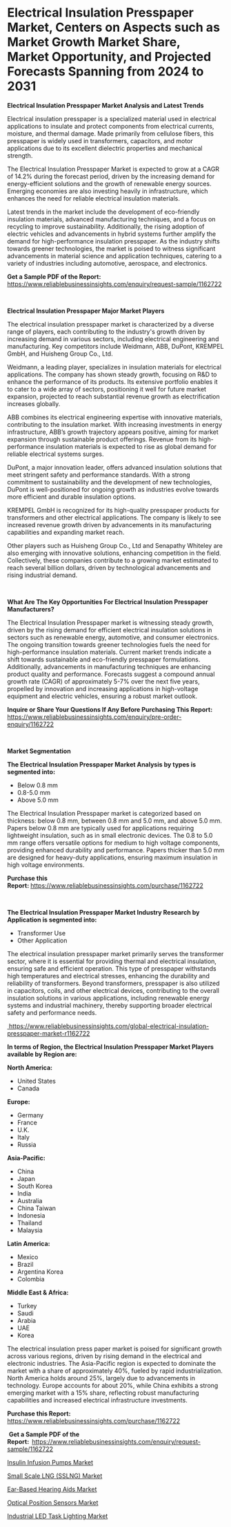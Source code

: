 <p><h1>Electrical Insulation Presspaper Market, Centers on Aspects such as Market Growth Market Share, Market Opportunity, and Projected Forecasts Spanning from 2024 to 2031</h1></p><p><strong>Electrical Insulation Presspaper Market Analysis and Latest Trends</strong></p>
<p><p>Electrical insulation presspaper is a specialized material used in electrical applications to insulate and protect components from electrical currents, moisture, and thermal damage. Made primarily from cellulose fibers, this presspaper is widely used in transformers, capacitors, and motor applications due to its excellent dielectric properties and mechanical strength. </p><p>The Electrical Insulation Presspaper Market is expected to grow at a CAGR of 14.2% during the forecast period, driven by the increasing demand for energy-efficient solutions and the growth of renewable energy sources. Emerging economies are also investing heavily in infrastructure, which enhances the need for reliable electrical insulation materials. </p><p>Latest trends in the market include the development of eco-friendly insulation materials, advanced manufacturing techniques, and a focus on recycling to improve sustainability. Additionally, the rising adoption of electric vehicles and advancements in hybrid systems further amplify the demand for high-performance insulation presspaper. As the industry shifts towards greener technologies, the market is poised to witness significant advancements in material science and application techniques, catering to a variety of industries including automotive, aerospace, and electronics.</p></p>
<p><strong>Get a Sample PDF of the Report:&nbsp;</strong> <a href="https://www.reliablebusinessinsights.com/enquiry/request-sample/1162722?utm_campaign=1119&utm_medium=2&utm_source=Github&utm_content=ia&utm_term=29092024&utm_id=electrical-insulation-presspaper">https://www.reliablebusinessinsights.com/enquiry/request-sample/1162722</a></p>
<p>&nbsp;</p>
<p><strong>Electrical Insulation Presspaper Major Market Players</strong></p>
<p><p>The electrical insulation presspaper market is characterized by a diverse range of players, each contributing to the industry's growth driven by increasing demand in various sectors, including electrical engineering and manufacturing. Key competitors include Weidmann, ABB, DuPont, KREMPEL GmbH, and Huisheng Group Co., Ltd.</p><p>Weidmann, a leading player, specializes in insulation materials for electrical applications. The company has shown steady growth, focusing on R&D to enhance the performance of its products. Its extensive portfolio enables it to cater to a wide array of sectors, positioning it well for future market expansion, projected to reach substantial revenue growth as electrification increases globally.</p><p>ABB combines its electrical engineering expertise with innovative materials, contributing to the insulation market. With increasing investments in energy infrastructure, ABB’s growth trajectory appears positive, aiming for market expansion through sustainable product offerings. Revenue from its high-performance insulation materials is expected to rise as global demand for reliable electrical systems surges.</p><p>DuPont, a major innovation leader, offers advanced insulation solutions that meet stringent safety and performance standards. With a strong commitment to sustainability and the development of new technologies, DuPont is well-positioned for ongoing growth as industries evolve towards more efficient and durable insulation options.</p><p>KREMPEL GmbH is recognized for its high-quality presspaper products for transformers and other electrical applications. The company is likely to see increased revenue growth driven by advancements in its manufacturing capabilities and expanding market reach.</p><p>Other players such as Huisheng Group Co., Ltd and Senapathy Whiteley are also emerging with innovative solutions, enhancing competition in the field. Collectively, these companies contribute to a growing market estimated to reach several billion dollars, driven by technological advancements and rising industrial demand.</p></p>
<p>&nbsp;</p>
<p><strong>What Are The Key Opportunities For Electrical Insulation Presspaper Manufacturers?</strong></p>
<p><p>The Electrical Insulation Presspaper market is witnessing steady growth, driven by the rising demand for efficient electrical insulation solutions in sectors such as renewable energy, automotive, and consumer electronics. The ongoing transition towards greener technologies fuels the need for high-performance insulation materials. Current market trends indicate a shift towards sustainable and eco-friendly presspaper formulations. Additionally, advancements in manufacturing techniques are enhancing product quality and performance. Forecasts suggest a compound annual growth rate (CAGR) of approximately 5-7% over the next five years, propelled by innovation and increasing applications in high-voltage equipment and electric vehicles, ensuring a robust market outlook.</p></p>
<p><strong>Inquire or Share Your Questions If Any Before Purchasing This Report:</strong> <a href="https://www.reliablebusinessinsights.com/enquiry/pre-order-enquiry/1162722?utm_campaign=1119&utm_medium=2&utm_source=Github&utm_content=ia&utm_term=29092024&utm_id=electrical-insulation-presspaper">https://www.reliablebusinessinsights.com/enquiry/pre-order-enquiry/1162722</a></p>
<p>&nbsp;</p>
<p><strong>Market Segmentation</strong></p>
<p><strong>The Electrical Insulation Presspaper Market Analysis by types is segmented into:</strong></p>
<p><ul><li>Below 0.8 mm</li><li>0.8-5.0 mm</li><li>Above 5.0 mm</li></ul></p>
<p><p>The Electrical Insulation Presspaper market is categorized based on thickness: below 0.8 mm, between 0.8 mm and 5.0 mm, and above 5.0 mm. Papers below 0.8 mm are typically used for applications requiring lightweight insulation, such as in small electronic devices. The 0.8 to 5.0 mm range offers versatile options for medium to high voltage components, providing enhanced durability and performance. Papers thicker than 5.0 mm are designed for heavy-duty applications, ensuring maximum insulation in high voltage environments.</p></p>
<p><strong>Purchase this Report:&nbsp;</strong><a href="https://www.reliablebusinessinsights.com/purchase/1162722?utm_campaign=1119&utm_medium=2&utm_source=Github&utm_content=ia&utm_term=29092024&utm_id=electrical-insulation-presspaper">https://www.reliablebusinessinsights.com/purchase/1162722</a></p>
<p>&nbsp;</p>
<p><strong>The Electrical Insulation Presspaper Market Industry Research by Application is segmented into:</strong></p>
<p><ul><li>Transformer Use</li><li>Other Application</li></ul></p>
<p><p>The electrical insulation presspaper market primarily serves the transformer sector, where it is essential for providing thermal and electrical insulation, ensuring safe and efficient operation. This type of presspaper withstands high temperatures and electrical stresses, enhancing the durability and reliability of transformers. Beyond transformers, presspaper is also utilized in capacitors, coils, and other electrical devices, contributing to the overall insulation solutions in various applications, including renewable energy systems and industrial machinery, thereby supporting broader electrical safety and performance needs.</p></p>
<p><a href="https://www.reliablebusinessinsights.com/global-electrical-insulation-presspaper-market-r1162722?utm_campaign=1119&utm_medium=2&utm_source=Github&utm_content=ia&utm_term=29092024&utm_id=electrical-insulation-presspaper">&nbsp;https://www.reliablebusinessinsights.com/global-electrical-insulation-presspaper-market-r1162722</a></p>
<p><strong>In terms of Region, the Electrical Insulation Presspaper Market Players available by Region are:</strong></p>
<p>
    <p> <strong> North America: </strong>
        <ul>
            <li>United States</li>
            <li>Canada</li>
        </ul>
        </p> 
    <p> <strong> Europe: </strong>
        <ul>
            <li>Germany</li>
            <li>France</li>
            <li>U.K.</li>
            <li>Italy</li>
            <li>Russia</li>
        </ul>
        </p> 
    <p> <strong> Asia-Pacific: </strong>
        <ul>
            <li>China</li>
            <li>Japan</li>
            <li>South Korea</li>
            <li>India</li>
            <li>Australia</li>
            <li>China Taiwan</li>
            <li>Indonesia</li>
            <li>Thailand</li>
            <li>Malaysia</li>
        </ul>
        </p> 
    <p> <strong> Latin America: </strong>
        <ul>
            <li>Mexico</li>
            <li>Brazil</li>
            <li>Argentina Korea</li>
            <li>Colombia</li>
        </ul>
        </p> 
    <p> <strong> Middle East & Africa: </strong>
        <ul>
            <li>Turkey</li>
            <li>Saudi</li>
            <li>Arabia</li>
            <li>UAE</li>
            <li>Korea</li>
        </ul>
    </p>
    </p>
<p><p>The electrical insulation press paper market is poised for significant growth across various regions, driven by rising demand in the electrical and electronic industries. The Asia-Pacific region is expected to dominate the market with a share of approximately 40%, fueled by rapid industrialization. North America holds around 25%, largely due to advancements in technology. Europe accounts for about 20%, while China exhibits a strong emerging market with a 15% share, reflecting robust manufacturing capabilities and increased electrical infrastructure investments.</p></p>
<p><strong>Purchase this Report: </strong><a href="https://www.reliablebusinessinsights.com/purchase/1162722?utm_campaign=1119&utm_medium=2&utm_source=Github&utm_content=ia&utm_term=29092024&utm_id=electrical-insulation-presspaper">https://www.reliablebusinessinsights.com/purchase/1162722</a></p>
<p>&nbsp;<strong>Get a Sample PDF of the Report:&nbsp;&nbsp;</strong><a href="https://www.reliablebusinessinsights.com/enquiry/request-sample/1162722?utm_campaign=1119&utm_medium=2&utm_source=Github&utm_content=ia&utm_term=29092024&utm_id=electrical-insulation-presspaper">https://www.reliablebusinessinsights.com/enquiry/request-sample/1162722</a></p>
<p><strong></strong></p>
<p><p><a href="https://www.linkedin.com/pulse/insulin-infusion-pumps-market-size-share-analysis-growth-7i5ee?utm_campaign=1119&utm_medium=2&utm_source=Github&utm_content=ia&utm_term=29092024&utm_id=electrical-insulation-presspaper">Insulin Infusion Pumps Market</a></p><p><a href="https://github.com/AlbertGonzalez266/Market-Research-Report-List-1/blob/main/small-scale-lng-sslng-market.md?utm_campaign=1119&utm_medium=2&utm_source=Github&utm_content=ia&utm_term=29092024&utm_id=electrical-insulation-presspaper">Small Scale LNG (SSLNG) Market</a></p><p><a href="https://github.com/CordonaCindy/Market-Research-Report-List-1/blob/main/ear-based-hearing-aids-market.md?utm_campaign=1119&utm_medium=2&utm_source=Github&utm_content=ia&utm_term=29092024&utm_id=electrical-insulation-presspaper">Ear-Based Hearing Aids Market</a></p><p><a href="https://issuu.com/reportprime-2/docs/optical-position-sensors-market-siz_d917bb95dec20f?utm_campaign=1119&utm_medium=2&utm_source=Github&utm_content=ia&utm_term=29092024&utm_id=electrical-insulation-presspaper">Optical Position Sensors Market</a></p><p><a href="https://issuu.com/reportprime-2/docs/industrial-led-task-lighting-market_41124de3158a84?utm_campaign=1119&utm_medium=2&utm_source=Github&utm_content=ia&utm_term=29092024&utm_id=electrical-insulation-presspaper">Industrial LED Task Lighting Market</a></p></p>